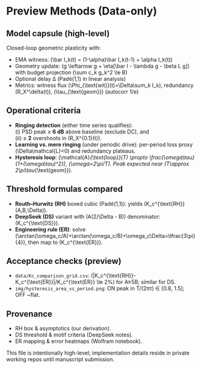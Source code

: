 # Preview Methods (Data-only)

## Model capsule (high-level)
Closed-loop geometric plasticity with:
- EMA witness: \(\bar I_k(t) = (1-\alpha)\bar I_k(t-1) + \alpha I_k(t)\)
- Geometry update: \(g \leftarrow g + \eta[\bar I - \lambda g - \beta L g]\) with budget projection \(\sum c_k g_k^2 \le B\)
- Optional delay Δ (Padé(1,1) in linear analysis)
- Metrics: witness flux \(\Phi_{\text{wit}}(t)=\Delta\sum_k I_k\), redundancy \(R_X^\delta(t)\), \(\tau_{\text{geom}}\) (autocorr 1/e)

## Operational criteria
- **Ringing detection** (either time series qualifies):  
  (i) PSD peak ≥ **6 dB** above baseline (exclude DC), and  
  (ii) ≥ **2** overshoots in \(R_X^{0.1}(t)\).
- **Learning vs. mere ringing** (under periodic drive): per-period loss proxy \(\Delta\mathcal{L}<0\) and redundancy plateaus.
- **Hysteresis loop**: \(\mathcal{A}_{\text{loop}}(T) \propto \frac{\omega\tau}{1+(\omega\tau)^2}\), \(\omega=2\pi/T\). Peak expected near \(T\approx 2\pi\tau_{\text{geom}}\).

## Threshold formulas compared
- **Routh–Hurwitz (RH)** boxed cubic (Padé(1,1)): yields \(K_c^{\text{RH}}(A,B,\Delta)\).  
- **DeepSeek (DS)** variant with \(A(2/\Delta - B)\) denominator: \(K_c^{\text{DS}}\).  
- **Engineering rule (ER)**: solve \(\arctan(\omega_c/A)+\arctan(\omega_c/B)+\omega_c\Delta=\tfrac{3\pi}{4}\), then map to \(K_c^{\text{ER}}\).

## Acceptance checks (preview)
- `data/Kc_comparison_grid.csv`: \(|K_c^{\text{RH}}-K_c^{\text{ER}}|/K_c^{\text{ER}} \le 2\%\) for A≥5B; similar for DS.  
- `img/hysteresis_area_vs_period.png`: ON peak in T/(2πτ) ∈ [0.8, 1.5]; OFF ~flat.

## Provenance
- RH box & asymptotics (our derivation).  
- DS threshold & motif criteria (DeepSeek notes).  
- ER mapping & error heatmaps (Wolfram notebook).

This file is intentionally high-level; implementation details reside in private working repos until manuscript submission.
